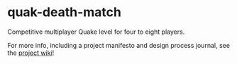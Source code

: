 # quak-death-match
Competitive multiplayer Quake level for four to eight players.

For more info, including a project manifesto and design process journal, see the [project wiki](https://github.com/NFinegan/quake-death-match/wiki)!
